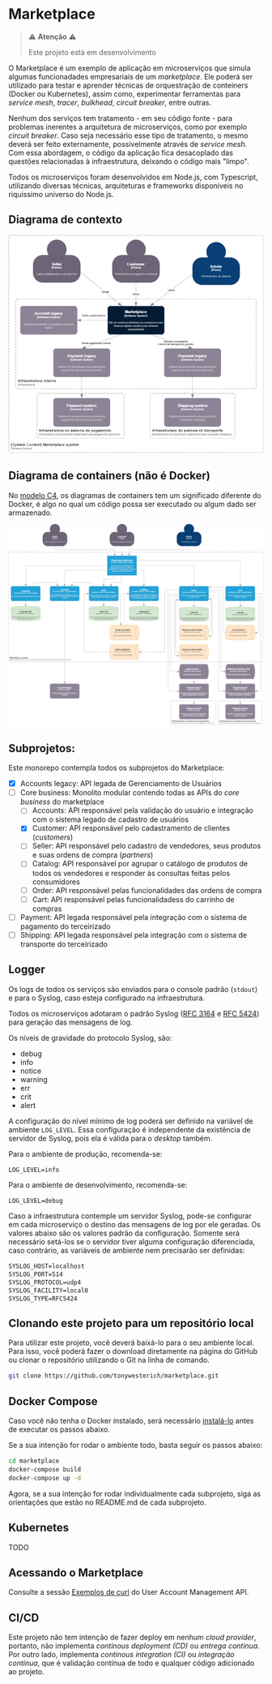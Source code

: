 # Marketplace

> ⚠️ **Atenção** ⚠️
>
> Este projeto está em desenvolvimento

O Marketplace é um exemplo de aplicação em microserviços que simula algumas funcionadades empresariais de um _marketplace_. Ele poderá ser utilizado para testar e aprender técnicas de orquestração de conteiners (Docker ou Kubernetes), assim como, experimentar ferramentas para _service mesh_, _tracer_, _bulkhead_, _circuit breaker_, entre outras.

Nenhum dos serviços tem tratamento - em seu código fonte - para problemas inerentes a arquitetura de microserviços, como por exemplo _circuit breaker_. Caso seja necessário esse tipo de tratamento, o mesmo deverá ser feito externamente, possivelmente através de _service mesh_. Com essa abordagem, o código da aplicação fica desacoplado das questões relacionadas à infraestrutura, deixando o código mais "limpo".

Todos os microserviços foram desenvolvidos em Node.js, com Typescript, utilizando diversas técnicas, arquiteturas e frameworks disponíveis no riquíssimo universo do Node.js.

## Diagrama de contexto

![alt text](<docs/context-diagram.png>)

## Diagrama de containers (não é Docker)

No [modelo C4](https://c4model.com/), os diagramas de containers tem um significado diferente do Docker, é algo no qual um código possa ser executado ou algum dado ser armazenado.

![alt text](<docs/container-diagram.png>)

## Subprojetos:

Este monorepo contempla todos os subprojetos do Marketplace:
- [x] Accounts legacy: API legada de Gerenciamento de Usuários
- [ ] Core business: Monolito modular contendo todas as APIs do _core business_ do marketplace
  - [ ] Accounts: API responsável pela validação do usuário e integração com o sistema legado de cadastro de usuários
  - [x] Customer: API responsável pelo cadastramento de clientes (_customers_)
  - [ ] Seller: API responsável pelo cadastro de vendedores, seus produtos e suas ordens de compra (_partners_)
  - [ ] Catalog: API responsável por agrupar o catálogo de produtos de todos os vendedores e responder às consultas feitas pelos consumidores
  - [ ] Order: API responsável pelas funcionalidades das ordens de compra
  - [ ] Cart: API responsável pelas funcionalidadess do carrinho de compras
- [ ] Payment: API legada responsável pela integração com o sistema de pagamento do terceirizado
- [ ] Shipping: API legada responsável pela integração com o sistema de transporte do terceirizado

## Logger

Os logs de todos os serviços são enviados para o console padrão (`stdout`) e para o Syslog, caso esteja configurado na infraestrutura.

Todos os microserviços adotaram o padrão Syslog ([RFC 3164](http://www.ietf.org/rfc/rfc3164.txt) e [RFC 5424](http://tools.ietf.org/html/rfc5424)) para geração das mensagens de log.

Os níveis de gravidade do protocolo Syslog, são:
- debug
- info
- notice
- warning
- err
- crit
- alert

A configuração do nível mínimo de log poderá ser definido na variável de ambiente `LOG_LEVEL`. Essa configuração é independente da existência de servidor de Syslog, pois ela é válida para o _desktop_ também.

Para o ambiente de produção, recomenda-se:
```
LOG_LEVEL=info
```

Para o ambiente de desenvolvimento, recomenda-se:
```
LOG_LEVEL=debug
```

Caso a infraestrutura contemple um servidor Syslog, pode-se configurar em cada microserviço o destino das mensagens de log por ele geradas. Os valores abaixo são os valores padrão da configuração. Somente será necessário setá-los se o servidor tiver alguma configuração diferenciada, caso contrário, as variáveis de ambiente nem precisarão ser definidas:
```
SYSLOG_HOST=localhost
SYSLOG_PORT=514
SYSLOG_PROTOCOL=udp4
SYSLOG_FACILITY=local0
SYSLOG_TYPE=RFC5424
```

## Clonando este projeto para um repositório local

Para utilizar este projeto, você deverá baixá-lo para o seu ambiente local. Para isso, você poderá fazer o download diretamente na página do GitHub ou clonar o repositório utilizando o Git na linha de comando.

```bash
git clone https://github.com/tonywesterich/marketplace.git
```

## Docker Compose

Caso você não tenha o Docker instalado, será necessário [instalá-lo](https://docs.docker.com/get-docker/) antes de executar os passos abaixo.

Se a sua intenção for rodar o ambiente todo, basta seguir os passos abaixo:

```bash
cd marketplace
docker-compose build
docker-compose up -d
```

Agora, se a sua intenção for rodar individualmente cada subprojeto, siga as orientações que estão no README.md de cada subprojeto.

## Kubernetes

TODO

## Acessando o Marketplace

Consulte a sessão [Exemplos de curl](./accounts/README.md#exemplos-de-curl) do User Account Management API.

## CI/CD
Este projeto não tem intenção de fazer deploy em nenhum _cloud provider_, portanto, não implementa _continous deployment (CD)_ ou _entrega continua_. Por outro lado, implementa _continous integration (CI)_ ou _integração contínua_, que é validação contínua de todo e qualquer código adicionado ao projeto.
